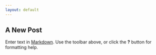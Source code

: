 ```yaml
---
layout: default
---
```

## A New Post

Enter text in [Markdown](http://daringfireball.net/projects/markdown/). Use the toolbar above, or click the **?** button for formatting help.
